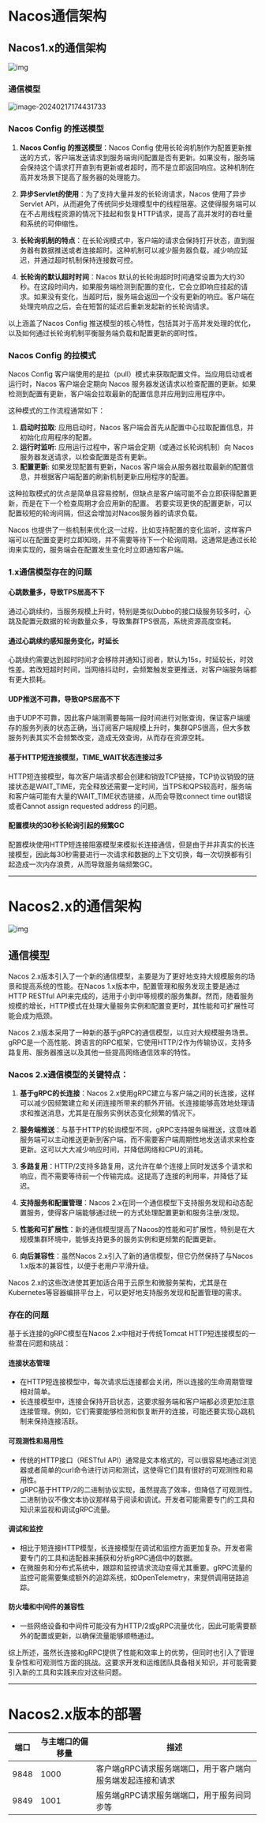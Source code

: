 # Nacos通信架构

## Nacos1.x的通信架构

![img](https://cdn.nlark.com/yuque/0/2022/png/22792614/1658677361289-62b4f2e0-f8dd-42e4-a71f-d4f9db92661b.png?x-oss-process=image%2Fresize%2Cw_954%2Climit_0)

### 通信模型

![image-20240217174431733](C:\Users\Administrator\AppData\Roaming\Typora\typora-user-images\image-20240217174431733.png)

### Nacos Config 的推送模型

1. **Nacos Config 的推送模型**：Nacos Config 使用长轮询机制作为配置更新推送的方式，客户端发送请求到服务端询问配置是否有更新。如果没有，服务端会保持这个请求打开直到有更新或者超时，而不是立即返回响应。这种机制在高并发场景下提高了服务器的处理能力。

2. **异步Servlet的使用**：为了支持大量并发的长轮询请求，Nacos 使用了异步Servlet API，从而避免了传统同步处理模型中的线程阻塞。这使得服务端可以在不占用线程资源的情况下挂起和恢复HTTP请求，提高了高并发时的吞吐量和系统的可伸缩性。

3. **长轮询机制的特点**：在长轮询模式中，客户端的请求会保持打开状态，直到服务器有数据推送或者连接超时。这种机制可以减少服务器负载，减少响应延迟，并通过超时机制保持连接数可控。

4. **长轮询的默认超时时间**：Nacos 默认的长轮询超时时间通常设置为大约30秒。在这段时间内，如果服务端检测到配置的变化，它会立即响应挂起的请求。如果没有变化，当超时后，服务端会返回一个没有更新的响应。客户端在处理完响应之后，会在短暂的延迟后重新发起新的长轮询请求。

以上涵盖了Nacos Config 推送模型的核心特性，包括其对于高并发处理的优化，以及如何通过长轮询机制平衡服务端负载和配置更新的即时性。

### Nacos Config 的拉模式

Nacos Config 客户端使用的是拉（pull）模式来获取配置文件。当应用启动或者运行时，Nacos 客户端会定期向 Nacos 服务器发送请求以检查配置的更新。如果检测到配置有更新，客户端会拉取最新的配置信息并应用到应用程序中。

这种模式的工作流程通常如下：

1. **启动时拉取**: 应用启动时，Nacos 客户端会首先从配置中心拉取配置信息，并初始化应用程序的配置。
2. **运行时监听**: 应用运行过程中，客户端会定期（或通过长轮询机制）向 Nacos 服务器发送请求，以检查配置是否有更新。
3. **配置更新**: 如果发现配置有更新，Nacos 客户端会从服务器拉取最新的配置信息，并根据客户端配置的刷新机制更新应用程序的配置。

这种拉取模式的优点是简单且容易控制，但缺点是客户端可能不会立即获得配置更新，而是在下一个检查周期才会应用新的配置。 若要实现更快的配置更新，可以配置较短的轮询间隔，但这会增加对Nacos服务器的请求负载。

Nacos 也提供了一些机制来优化这一过程，比如支持配置的变化监听，这样客户端可以在配置变更时立即知晓，并不需要等待下一个轮询周期。这通常是通过长轮询来实现的，服务端会在配置发生变化时立即通知客户端。

### 1.x通信模型存在的问题

#### 心跳数量多，导致TPS居高不下

通过心跳续约，当服务规模上升时，特别是类似Dubbo的接口级服务较多时，心跳及配置元数据的轮询数量众多，导致集群TPS很高，系统资源高度空耗。

#### 通过心跳续约感知服务变化，时延长

心跳续约需要达到超时时间才会移除并通知订阅者，默认为15s，时延较长，时效性差。若改短超时时间，当网络抖动时，会频繁触发变更推送，对客户端服务端都有更大损耗。

#### UDP推送不可靠，导致QPS居高不下

由于UDP不可靠，因此客户端测需要每隔一段时间进行对账查询，保证客户端缓存的服务列表的状态正确，当订阅客户端规模上升时，集群QPS很高，但大多数服务列表其实不会频繁改变，造成无效查询，从而存在资源空耗。

#### 基于HTTP短连接模型，TIME_WAIT状态连接过多

HTTP短连接模型，每次客户端请求都会创建和销毁TCP链接，TCP协议销毁的链接状态是WAIT_TIME，完全释放还需要一定时间，当TPS和QPS较高时，服务端和客户端可能有大量的WAIT_TIME状态链接，从而会导致connect time out错误或者Cannot assign requested address 的问题。

#### 配置模块的30秒长轮询引起的频繁GC

配置模块使用HTTP短连接阻塞模型来模拟长连接通信，但是由于并非真实的长连接模型，因此每30秒需要进行一次请求和数据的上下文切换，每一次切换都有引起造成一次内存浪费，从而导致服务端频繁GC。

------

# Nacos2.x的通信架构

![img](https://cdn.nlark.com/yuque/0/2022/png/22792614/1658677362256-0951988e-8bb3-442f-a832-feff91005e7f.png)

## 通信模型

Nacos 2.x版本引入了一个新的通信模型，主要是为了更好地支持大规模服务的场景和提高系统的性能。在Nacos 1.x版本中，配置管理和服务发现主要是通过HTTP RESTful API来完成的，适用于小到中等规模的服务集群。然而，随着服务规模的增长，HTTP模式在处理大量服务实例和配置变更时，其性能和可扩展性可能会成为瓶颈。

Nacos 2.x版本采用了一种新的基于gRPC的通信模型，以应对大规模服务场景。gRPC是一个高性能、跨语言的RPC框架，它使用HTTP/2作为传输协议，支持多路复用、服务器推送以及其他一些提高网络通信效率的特性。

### Nacos 2.x通信模型的关键特点：

1. **基于gRPC的长连接**：Nacos 2.x使用gRPC建立与客户端之间的长连接，这样可以减少因频繁建立和关闭连接所带来的额外开销。长连接能够高效地处理请求和推送消息，尤其是在服务实例状态变化频繁的情况下。

2. **服务端推送**：与基于HTTP的轮询模型不同，gRPC支持服务端推送，这意味着服务端可以主动推送更新到客户端，而不需要客户端周期性地发送请求来检查更新。这可以大大减少响应时间，并降低网络和CPU的消耗。

3. **多路复用**：HTTP/2支持多路复用，这允许在单个连接上同时发送多个请求和响应，而不需要等待前一个传输完成。这提高了连接的利用率，并降低了延迟。

4. **支持服务和配置管理**：Nacos 2.x在同一个通信模型下支持服务发现和动态配置服务，使得客户端能够通过统一的方式处理配置更新和服务注册/发现。

5. **性能和可扩展性**：新的通信模型提高了Nacos的性能和可扩展性，特别是在大规模集群环境中，能够支持更多的服务实例和更频繁的配置更新。

6. **向后兼容性**：虽然Nacos 2.x引入了新的通信模型，但它仍然保持了与Nacos 1.x版本的兼容性，以便于老用户平滑升级。

Nacos 2.x的这些改进使其更加适合用于云原生和微服务架构，尤其是在Kubernetes等容器编排平台上，可以更好地支持服务发现和配置管理的需求。

### 存在的问题

基于长连接的gRPC模型在Nacos 2.x中相对于传统Tomcat HTTP短连接模型的一些潜在问题和挑战：

#### 连接状态管理

- 在HTTP短连接模型中，每次请求后连接都会关闭，所以连接的生命周期管理相对简单。
- 长连接模型中，连接会保持开启状态，这要求服务端和客户端都必须更加注意连接管理。例如，它们需要能够检测和恢复断开的连接，可能还要实现心跳机制来保持连接活跃。

#### **可观测性和易用性**

- 传统的HTTP接口（RESTful API）通常是文本格式的，可以很容易地通过浏览器或者简单的curl命令进行访问和测试，这使得它们具有很好的可观测性和易用性。
- gRPC基于HTTP/2的二进制协议实现，虽然提高了效率，但降低了可观测性。二进制协议不像文本协议那样易于阅读和调试。开发者可能需要专门的工具和知识来监视和调试gRPC流量。

#### **调试和监控**

- 相比于短连接HTTP模型，长连接模型在调试和监控方面更加复杂。开发者需要专门的工具和适配器来捕获和分析gRPC通信中的数据。
- 在微服务和分布式系统中，跟踪和监控请求流动变得尤其重要。gRPC流量的监控可能需要集成额外的追踪系统，如OpenTelemetry，来提供调用链路追踪。

#### **防火墙和中间件的兼容性**

- 一些网络设备和中间件可能没有为HTTP/2或gRPC流量优化，因此可能需要额外的配置或更新，以确保流量能够顺畅通过。

综上所述，虽然长连接和gRPC提供了性能和效率上的优势，但同时也引入了管理复杂性和可观测性方面的挑战。这要求开发和运维团队具备相关知识，并可能需要引入新的工具和实践来应对这些问题。

------

# Nacos2.x版本的部署

| 端口 | 与主端口的偏移量 | 描述                                                       |
| ---- | ---------------- | ---------------------------------------------------------- |
| 9848 | 1000             | 客户端gRPC请求服务端端口，用于客户端向服务端发起连接和请求 |
| 9849 | 1001             | 服务端gRPC请求服务端端口，用于服务间同步等                 |